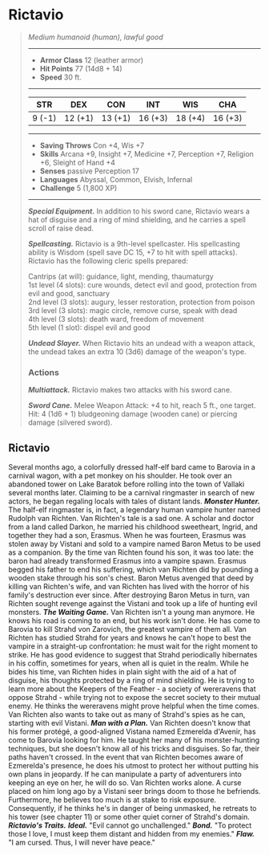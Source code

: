 # Rictavio
>*Medium humanoid (human), lawful good*
>___
>- **Armor Class** 12 (leather armor)
>- **Hit Points** 77 (14d8 + 14)
>- **Speed** 30 ft.
>___
>|STR|DEX|CON|INT|WIS|CHA|
>|:---:|:---:|:---:|:---:|:---:|:---:|
>|9 (-1)|12 (+1)|13 (+1)|16 (+3)|18 (+4)|16 (+3)|
>___
>- **Saving Throws** Con +4, Wis +7
>- **Skills** Arcana +9, Insight +7, Medicine +7, Perception +7, Religion +6, Sleight of Hand +4
>- **Senses** passive Perception 17
>- **Languages** Abyssal, Common, Elvish, Infernal
>- **Challenge** 5 (1,800 XP)
>___
>***Special Equipment.*** In addition to his sword cane, Rictavio wears a hat of disguise and a ring of mind shielding, and he carries a spell scroll of raise dead.  
>
>***Spellcasting.*** Rictavio is a 9th-level spellcaster. His spellcasting ability is Wisdom (spell save DC 15, +7 to hit with spell attacks). Rictavio has the following cleric spells prepared:  
>
>Cantrips (at will): guidance, light, mending, thaumaturgy  
>1st level (4 slots): cure wounds, detect evil and good, protection from evil and good, sanctuary  
>2nd level (3 slots): augury, lesser restoration, protection from poison  
>3rd level (3 slots): magic circle, remove curse, speak with dead  
>4th level (3 slots): death ward, freedom of movement  
>5th level (1 slot): dispel evil and good  
>
>
>***Undead Slayer.*** When Rictavio hits an undead with a weapon attack, the undead takes an extra 10 (3d6) damage of the weapon's type.  
>
>### Actions
>***Multiattack.*** Rictavio makes two attacks with his sword cane.  
>
>***Sword Cane.*** Melee Weapon Attack: +4 to hit, reach 5 ft., one target. Hit: 4 (1d6 + 1) bludgeoning damage (wooden cane) or piercing damage (silvered sword).
## Rictavio
Several months ago, a colorfully dressed half-elf bard came to Barovia in a carnival wagon, with a pet monkey on his shoulder. He took over an abandoned tower on Lake Baratok before rolling into the town of Vallaki several months later. Claiming to be a carnival ringmaster in search of new actors, he began regaling locals with tales of distant lands.
***Monster Hunter.*** The half-elf ringmaster is, in fact, a legendary human vampire hunter named Rudolph van Richten. Van Richten's tale is a sad one. A scholar and doctor from a land called Darkon, he married his childhood sweetheart, Ingrid, and together they had a son, Erasmus. When he was fourteen, Erasmus was stolen away by Vistani and sold to a vampire named Baron Metus to be used as a companion. By the time van Richten found his son, it was too late: the baron had already transformed Erasmus into a vampire spawn. Erasmus begged his father to end his suffering, which van Richten did by pounding a wooden stake through his son's chest. Baron Metus avenged that deed by killing van Richten's wife, and van Richten has lived with the horror of his family's destruction ever since. After destroying Baron Metus in turn, van Richten sought revenge against the Vistani and took up a life of hunting evil monsters.
***The Waiting Game.*** Van Richten isn't a young man anymore. He knows his road is coming to an end, but his work isn't done. He has come to Barovia to kill Strahd von Zarovich, the greatest vampire of them all. Van Richten has studied Strahd for years and knows he can't hope to best the vampire in a straight-up confrontation: he must wait for the right moment to strike. He has good evidence to suggest that Strahd periodically hibernates in his coffin, sometimes for years, when all is quiet in the realm. While he bides his time, van Richten hides in plain sight with the aid of a hat of disguise, his thoughts protected by a ring of mind shielding. He is trying to learn more about the Keepers of the Feather - a society of wereravens that oppose Strahd - while trying not to expose the secret society to their mutual enemy. He thinks the wereravens might prove helpful when the time comes. Van Richten also wants to take out as many of Strahd's spies as he can, starting with evil Vistani.
***Man with a Plan.***  Van Richten doesn't know that his former protégé, a good-aligned Vistana named Ezmerelda d'Avenir, has come to Barovia looking for him. He taught her many of his monster-hunting techniques, but she doesn't know all of his tricks and disguises. So far, their paths haven't crossed. In the event that van Richten becomes aware of Ezmerelda's presence, he does his utmost to protect her without putting his own plans in jeopardy. If he can manipulate a party of adventurers into keeping an eye on her, he will do so.
Van Richten works alone. A curse placed on him long ago by a Vistani seer brings doom to those he befriends. Furthermore, he believes too much is at stake to risk exposure. Consequently, if he thinks he's in danger of being unmasked, he retreats to his tower (see chapter 11) or some other quiet corner of Strahd's domain.
***Rictavio's Traits.*** ***Ideal.*** "Evil cannot go unchallenged."
***Bond.*** "To protect those I love, I must keep them distant and hidden from my enemies."
***Flaw.*** "I am cursed. Thus, I will never have peace."